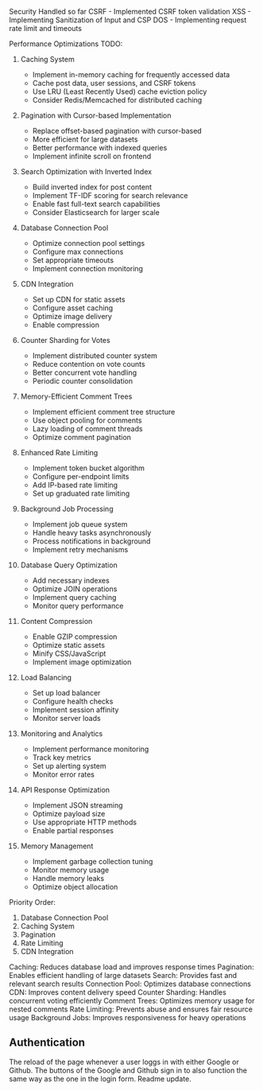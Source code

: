 Security Handled so far
  CSRF - Implemented CSRF token validation
  XSS - Implementing  Sanitization of Input and CSP
  DOS - Implementing request rate limit and timeouts

Performance Optimizations TODO:

1. Caching System
   - Implement in-memory caching for frequently accessed data
   - Cache post data, user sessions, and CSRF tokens
   - Use LRU (Least Recently Used) cache eviction policy
   - Consider Redis/Memcached for distributed caching

2. Pagination with Cursor-based Implementation
   - Replace offset-based pagination with cursor-based
   - More efficient for large datasets
   - Better performance with indexed queries
   - Implement infinite scroll on frontend

3. Search Optimization with Inverted Index
   - Build inverted index for post content
   - Implement TF-IDF scoring for search relevance
   - Enable fast full-text search capabilities
   - Consider Elasticsearch for larger scale

4. Database Connection Pool
   - Optimize connection pool settings
   - Configure max connections
   - Set appropriate timeouts
   - Implement connection monitoring

5. CDN Integration
   - Set up CDN for static assets
   - Configure asset caching
   - Optimize image delivery
   - Enable compression

6. Counter Sharding for Votes
   - Implement distributed counter system
   - Reduce contention on vote counts
   - Better concurrent vote handling
   - Periodic counter consolidation

7. Memory-Efficient Comment Trees
   - Implement efficient comment tree structure
   - Use object pooling for comments
   - Lazy loading of comment threads
   - Optimize comment pagination

8. Enhanced Rate Limiting
   - Implement token bucket algorithm
   - Configure per-endpoint limits
   - Add IP-based rate limiting
   - Set up graduated rate limiting

9. Background Job Processing
   - Implement job queue system
   - Handle heavy tasks asynchronously
   - Process notifications in background
   - Implement retry mechanisms

10. Database Query Optimization
    - Add necessary indexes
    - Optimize JOIN operations
    - Implement query caching
    - Monitor query performance

11. Content Compression
    - Enable GZIP compression
    - Optimize static assets
    - Minify CSS/JavaScript
    - Implement image optimization

12. Load Balancing
    - Set up load balancer
    - Configure health checks
    - Implement session affinity
    - Monitor server loads

13. Monitoring and Analytics
    - Implement performance monitoring
    - Track key metrics
    - Set up alerting system
    - Monitor error rates

14. API Response Optimization
    - Implement JSON streaming
    - Optimize payload size
    - Use appropriate HTTP methods
    - Enable partial responses

15. Memory Management
    - Implement garbage collection tuning
    - Monitor memory usage
    - Handle memory leaks
    - Optimize object allocation

Priority Order:
1. Database Connection Pool
2. Caching System
3. Pagination
4. Rate Limiting
5. CDN Integration

Caching: Reduces database load and improves response times
Pagination: Enables efficient handling of large datasets
Search: Provides fast and relevant search results
Connection Pool: Optimizes database connections
CDN: Improves content delivery speed
Counter Sharding: Handles concurrent voting efficiently
Comment Trees: Optimizes memory usage for nested comments
Rate Limiting: Prevents abuse and ensures fair resource usage
Background Jobs: Improves responsiveness for heavy operations

## Authentication
The reload of the page whenever a user loggs in with either Google or Github.
The buttons of the Google and Github sign in to also function the same way as the one in the login form.
Readme update. 
